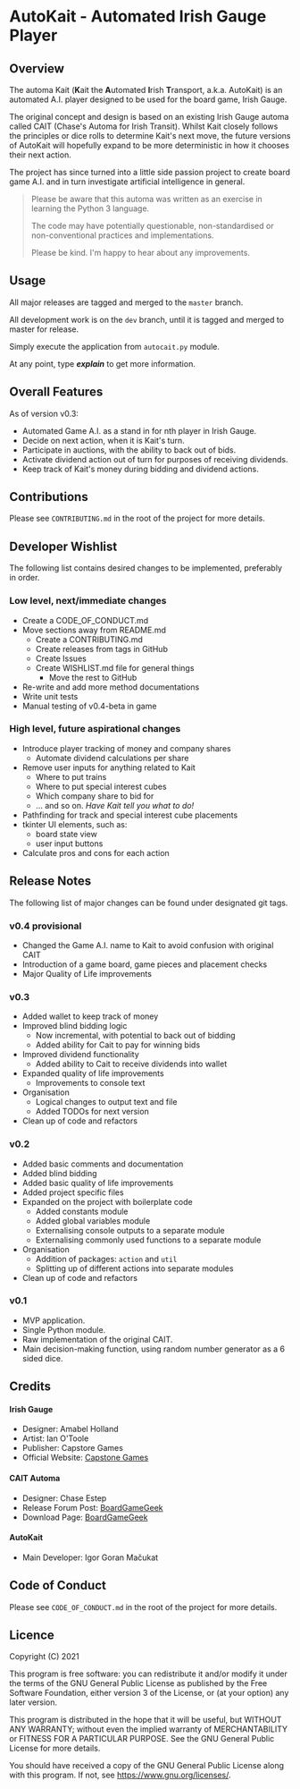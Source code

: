 # AutoKait - Automated Irish Gauge Player

## Overview

The automa Kait (**K**ait the **A**utomated **I**rish **T**ransport, a.k.a. AutoKait) is an automated A.I. player
designed to be used for the board game, Irish Gauge.

The original concept and design is based on an existing Irish Gauge automa called CAIT (Chase's Automa for Irish
Transit). Whilst Kait closely follows the principles or dice rolls to determine Kait's next move, the future versions of
AutoKait will hopefully expand to be more deterministic in how it chooses their next action.

The project has since turned into a little side passion project to create board game A.I. and in turn investigate
artificial intelligence in general.

> Please be aware that this automa was written as an exercise in learning the Python 3 language.
>
> The code may have potentially questionable, non-standardised or non-conventional practices and implementations.
>
> Please be kind. I'm happy to hear about any improvements.

## Usage

All major releases are tagged and merged to the `master` branch.

All development work is on the `dev` branch, until it is tagged and merged to master for release.

Simply execute the application from `autocait.py` module.

At any point, type **_explain_** to get more information.

## Overall Features

As of version v0.3:

- Automated Game A.I. as a stand in for nth player in Irish Gauge.
- Decide on next action, when it is Kait's turn.
- Participate in auctions, with the ability to back out of bids.
- Activate dividend action out of turn for purposes of receiving dividends.
- Keep track of Kait's money during bidding and dividend actions.

## Contributions

Please see `CONTRIBUTING.md` in the root of the project for more details.

## Developer Wishlist

The following list contains desired changes to be implemented, preferably in order.

### Low level, next/immediate changes

* Create a CODE_OF_CONDUCT.md
* Move sections away from README.md
  * Create a CONTRIBUTING.md
  * Create releases from tags in GitHub
  * Create Issues
  * Create WISHLIST.md file for general things
    * Move the rest to GitHub
* Re-write and add more method documentations
* Write unit tests
* Manual testing of v0.4-beta in game

### High level, future aspirational changes

* Introduce player tracking of money and company shares
    * Automate dividend calculations per share
* Remove user inputs for anything related to Kait
    * Where to put trains
    * Where to put special interest cubes
    * Which company share to bid for
    * ... and so on. _Have Kait tell you what to do!_
* Pathfinding for track and special interest cube placements
* tkinter UI elements, such as:
    * board state view
    * user input buttons
* Calculate pros and cons for each action

## Release Notes

The following list of major changes can be found under designated git tags.

### v0.4 provisional

- Changed the Game A.I. name to Kait to avoid confusion with original CAIT
- Introduction of a game board, game pieces and placement checks
- Major Quality of Life improvements

### v0.3

- Added wallet to keep track of money
- Improved blind bidding logic
    - Now incremental, with potential to back out of bidding
    - Added ability for Cait to pay for winning bids
- Improved dividend functionality
    - Added ability to Cait to receive dividends into wallet
- Expanded quality of life improvements
    - Improvements to console text
- Organisation
    - Logical changes to output text and file
    - Added TODOs for next version
- Clean up of code and refactors

### v0.2

- Added basic comments and documentation
- Added blind bidding
- Added basic quality of life improvements
- Added project specific files
- Expanded on the project with boilerplate code
    - Added constants module
    - Added global variables module
    - Externalising console outputs to a separate module
    - Externalising commonly used functions to a separate module
- Organisation
    - Addition of packages: `action` and `util`
    - Splitting up of different actions into separate modules
- Clean up of code and refactors

### v0.1

- MVP application.
- Single Python module.
- Raw implementation of the original CAIT.
- Main decision-making function, using random number generator as a 6 sided dice.

## Credits

#### Irish Gauge

* Designer: Amabel Holland
* Artist: Ian O'Toole
* Publisher: Capstore Games
* Official Website: [Capstone Games](https://capstone-games.com/board-games/irish-gauge/)

#### CAIT Automa

* Designer: Chase Estep
* Release Forum Post: [BoardGameGeek](https://boardgamegeek.com/thread/2321313/cait-irish-gauge-automa-solo-or-2p-games)
* Download Page: [BoardGameGeek](https://boardgamegeek.com/filepage/192125/cait-automa)

#### AutoKait

* Main Developer: Igor Goran Mačukat

## Code of Conduct

Please see `CODE_OF_CONDUCT.md` in the root of the project for more details.

## Licence

Copyright (C) 2021

This program is free software: you can redistribute it and/or modify it under the terms of the GNU General Public
License as published by the Free Software Foundation, either version 3 of the License, or (at your option) any later
version.

This program is distributed in the hope that it will be useful, but WITHOUT ANY WARRANTY; without even the implied
warranty of MERCHANTABILITY or FITNESS FOR A PARTICULAR PURPOSE. See the GNU General Public License for more details.

You should have received a copy of the GNU General Public License along with this program. If not,
see <https://www.gnu.org/licenses/>.

